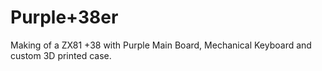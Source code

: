 # Purple+38er

Making of a ZX81 +38 with Purple Main Board, Mechanical Keyboard and custom 3D printed case.

